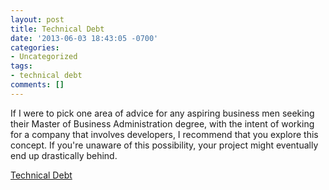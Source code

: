 ```yaml
---
layout: post
title: Technical Debt
date: '2013-06-03 18:43:05 -0700'
categories:
- Uncategorized
tags:
- technical debt
comments: []
---
```


If I were to pick one area of advice for any aspiring business men seeking their
Master of Business Administration degree, with the intent of working for a
company that involves developers, I recommend that you explore this concept. If
you're unaware of this possibility, your project might eventually end up
drastically behind.

[Technical Debt](http://en.wikipedia.org/wiki/Technical_debt)
